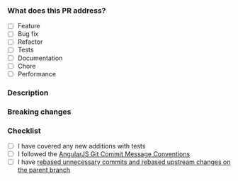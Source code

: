 ### What does this PR address?

- [ ] Feature
- [ ] Bug fix
- [ ] Refactor
- [ ] Tests
- [ ] Documentation
- [ ] Chore
- [ ] Performance

### Description

### Breaking changes

### Checklist

- [ ] I have covered any new additions with tests
- [ ] I followed the [AngularJS Git Commit Message Conventions](https://docs.google.com/document/d/1QrDFcIiPjSLDn3EL15IJygNPiHORgU1_OOAqWjiDU5Y/edit)
- [ ] I have [rebased unnecessary commits and rebased upstream changes on the parent branch](https://www.atlassian.com/git/tutorials/merging-vs-rebasing#workflow-walkthrough)
